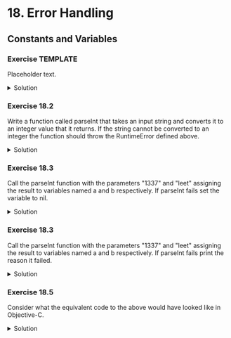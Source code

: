 
# 18. Error Handling

## Constants and Variables

### Exercise TEMPLATE

Placeholder text.

<details>
<summary>Solution</summary>
```Swift

```
</details>

### Exercise 18.1

Define a basic error enumeration type called RuntimeError that you can throw and catch in the following exercises.   
The error should be capable of representing a message describing the problem that has occured. 
<details>
<summary>Solution</summary>
```Swift
enum RuntimeError : Error
{
    case genericError(String)
}
```
</details>


### Exercise 18.2

Write a function called parseInt that takes an input string and converts it to an integer value that it returns. If the string cannot be converted to an integer the function should throw the RuntimeError defined above.
<details>
<summary>Solution</summary>
```Swift
func parseInt(text : String!) throws -> Int {
    if let result = Int(text) {
        return result
    } else {
        throw RuntimeError.genericError("Could not convert the string '\(text!)' to an Int")
    }
}
```
</details>

### Exercise 18.3

Call the parseInt function with the parameters "1337" and "leet" assigning the result to variables named a and b respectively. If parseInt fails set the variable to nil.
<details>
<summary>Solution</summary>
```Swift
let a = try? parseInt(text:"1337")
let b = try? parseInt(text:"leet")
```
</details>

### Exercise 18.3

Call the parseInt function with the parameters "1337" and "leet" assigning the result to variables named a and b respectively. If parseInt fails print the reason it failed.
<details>
<summary>Solution</summary>
```Swift
do {

    let a = try parseInt(text:"1337")
    let b = try parseInt(text:"leet")
    
} catch RuntimeError.genericError(let message)  {
    print(message)
}

```
</details>

### Exercise 18.4

Write a function called addStrings that takes two strings as parameters and returns their sum as an Int. If any of the parameters are incorrect an error should be thrown.
<details>
<summary>Solution</summary>
```Swift
func addStrings(a:String!, b:String!) throws -> Int {
    return try parseInt(text: a) + parseInt(text: b)
}

try? addStrings(a:"17",b:"4711")
try? addStrings(a:"17",b:"leet")
```
</details>

### Exercise 18.5

Consider what the equivalent code to the above would have looked like in Objective-C.
<details>
<summary>Solution</summary>
```Objective-C

// NSNumber is used so that nil can represent failure.

NSNumber * ParseInt(NSString * a, NSError **error) {
  NSParameterAssert(a != nil);
  NSScanner * scanner = [NSScanner scannerWithString:a];
  NSInteger integer = 0;
  BOOL success = [scanner scanInteger:&integer];
  if (!success) {
    if (error != nil) {
      *error = [NSError errorWithDomain:@"RuntimeError" code:0 description:@"Could not convert string to integer."];
    }
    return nil;
  }
  
  return [NSNumber numberWithInteger:integer];  
}

NSNumber * AddStrings(NSString * a, NSString * b, NSError **error) {
  NSParameterAssert(a != nil);
  NSParameterAssert(b != nil);
  
  NSNumber * an = ParseInt(a,error);
  if (an == nil) {
    return nil;
  }
  NSNumber * bn = ParseInt(b,error);
  if (bn == nil) {
    return nil;
  }
  
  NSNumber * result = [NSNumber numberWithInteger:an.integerValue + bn.integerValue];
  return result;  
}

// do-catch equivalent
NSError * error = nil;
NSNumber * sum = AddStrings("17","4711",&error);
if (sum == nil) {
  NSLog(@"Error %@", error);
}

// try? equivalent
NSNumber * sum = AddStrings("17","4711",nil);
```
</details>

### Exercise 18.6

Write a function called splitAndApply that takes an array of Strings and a closure as parameters. The closure should take two String parameters and return an Int.

The split and apply function should attempt to split each string in the array it is passed on space characters and if a string is
split into exactly two part call the closure with those parts. 

The splitAndApply function should return the sum of the output of calle to the closure.

Pass the below array to the function and pass the addStrings function as the closure parameter.

let items = ["Orange", "1 1", "4711", "2 8"]

<details>
<summary>Solution</summary>
```Swift
func splitAndApply(list:[String], closure:((String,String) throws->Int)) rethrows -> Int
{
    var result = 0
    for x in list {
        let split = x.components(separatedBy: " ")
        if (split.count == 2) {
            result += try closure(split[0],split[1])
        }
    }
    
    return result
}

let items = ["Orange", "1 1", "4711", "2 8"]
let result = try splitAndApply(list: items, closure: addStrings) // The result should be 12

```
</details>



